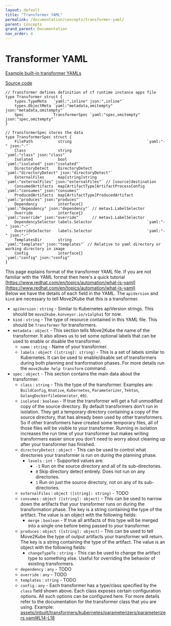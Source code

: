 ```yaml
---
layout: default
title: "Transformer YAML"
permalink: /documentation/concepts/transformer-yaml/
parent: Concepts
grand_parent: Documentation
nav_order: 4
---
```


# Transformer YAML

[Example built-in transformer YAMLs](https://github.com/konveyor/move2kube/tree/dcf8793a889c0a8f9f4423e9e9ee3a95003c6bcc/assets/inbuilt/transformers)

[Source code](https://github.com/konveyor/move2kube/blob/6448624d79c37809417c05e34fcb3b2456952bcb/types/transformer/transformer.go#L27-L49)

```golang
// Transformer defines definition of cf runtime instance apps file
type Transformer struct {
	types.TypeMeta   `yaml:",inline" json:",inline"`
	types.ObjectMeta `yaml:"metadata,omitempty" json:"metadata,omitempty"`
	Spec             TransformerSpec `yaml:"spec,omitempty" json:"spec,omitempty"`
}

// TransformerSpec stores the data
type TransformerSpec struct {
	FilePath           string                                 `yaml:"-" json:"-"`
	Class              string                                 `yaml:"class" json:"class"`
	Isolated           bool                                   `yaml:"isolated" json:"isolated"`
	DirectoryDetect    DirectoryDetect                        `yaml:"directoryDetect" json:"directoryDetect"`
	ExternalFiles      map[string]string                      `yaml:"externalFiles" json:"externalFiles"` // [source]destination
	ConsumedArtifacts  map[ArtifactType]ArtifactProcessConfig `yaml:"consumes" json:"consumes"`
	ProducedArtifacts  map[ArtifactType]ProducedArtifact      `yaml:"produces" json:"produces"`
	Dependency         interface{}                            `yaml:"dependency" json:"dependency"` // metav1.LabelSelector
	Override           interface{}                            `yaml:"override" json:"override"`     // metav1.LabelSelector
	DependencySelector labels.Selector                        `yaml:"-" json:"-"`
	OverrideSelector   labels.Selector                        `yaml:"-" json:"-"`
	TemplatesDir       string                                 `yaml:"templates" json:"templates"` // Relative to yaml directory or working directory in image
	Config             interface{}                            `yaml:"config" json:"config"`
}
```

This page explains format of the transformer YAML file. If you are not familiar with the YAML format then here's a quick tutorial [https://www.redhat.com/en/topics/automation/what-is-yaml](https://www.redhat.com/en/topics/automation/what-is-yaml)   
Below we have the details of each field in the YAML. The `apiVersion` and `kind` are necessary to tell Move2Kube that this is a transformer.

- `apiVersion` : `string` - Similar to Kubernetes apiVersion strings. This should be `move2kube.konveyor.io/v1alpha1` for now.
- `kind` : `string` - The type of resource contained in this YAML file. This should be `Transformer` for transformers.
- `metadata` : `object` - This section tells Move2Kube the name of the transformer. It also allows us to set some optional labels that can be used to enable or disable the transformer.
	- `name` : `string` - Name of your transformer.
	- `labels` : `object ([string]: string)` - This is a set of labels similar to Kubernetes. It can be used to enable/disable set of transformers during both planning and tranformation phases.
		For more details run the `move2kube help transform` command.
- `spec` : `object` - This section contains the main data about the transformer.
	- `class` : `string` - This the type of the transformer. Examples are: `BuildConfig`, `Knative`, `Kubernetes`, `Parameterizer`, `Tekton`, `GolangDockerfileGenerator`, etc.
	- `isolated` : `boolean` - If true the transformer will get a full unmodified copy of the source directory. By default transformers don't run in isolation. They get a temporary directory containing a copy of the source directory, that has already been used by other transformers. So if other transformers have created some temporary files, all of those files will be visible to your transformer. Running in isolation increases the run time of your transformer but makes writing transformers easier since you don't need to worry about cleaning up after your transformer has finished.
	- `directoryDetect` : `object` - This can be used to control what directories your transformer is run on during the planning phase.
		- `levels` : `int` - Supported values are:
			- `-1` Run on the source directory and all of its sub-directories.
			- `0` Skip directory detect entirely. Does not run on any directories.
			- `1` Run on just the source directory, not on any of its sub-directories.
	- `externalFiles` : `object ([string]: string)` - TODO
	- `consumes` : `object ([string]: object)` - This can be used to narrow down the artifacts that your transformer runs on during the transformation phase.
		The key is a string containing the type of the artifact. The value is an object with the following fields:
		- `merge` : `boolean` - If true all artifacts of this type will be merged into a single one before being passed to your transformer.
	- `produces` : `object ([string]: object)` - This can be used to tell Move2Kube the type of output artifacts your transformer will return.
		The key is a string containing the type of the artifact. The value is an object with the following fields:
		- `changeTypeTo` : `string` - This can be used to change the artifact type to something else. Useful for overriding the behavior of existing transformers.
	- `dependency` : `any` - TODO
	- `override` : `any` - TODO
	- `templates` : `string` - TODO
	- `config` : `any` - Each transformer has a type/class specified by the `class` field shown above. Each class exposes certain configuration options.
		All such options can be configured here. For more details refer to the documentation for the transformer class that you are using.
		Example: [assets/inbuilt/transformers/kubernetes/parameterizers/parameterizers.yaml#L14-L18](https://github.com/konveyor/move2kube/blob/dcf8793a889c0a8f9f4423e9e9ee3a95003c6bcc/assets/inbuilt/transformers/kubernetes/parameterizers/parameterizers.yaml#L14-L18)
